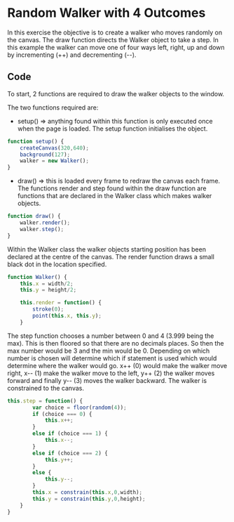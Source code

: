 # Random Walker with 4 Outcomes
In this exercise the objective is to create a walker who moves randomly on the canvas. The draw function directs the Walker object to take a step. In this example the walker can move one of four ways left, right, up and down by incrementing (++) and decrementing (--). 

## Code
To start, 2 functions are required to draw the walker objects to the window.

The two functions required are:
- setup() => anything found within this function is only executed once when the page is loaded. The setup function initialises the object.

```js
function setup() {
	createCanvas(320,640);
	background(127);
	walker = new Walker();
}
```
- draw() => this is loaded every frame to redraw the canvas each frame. The functions render and step found within the draw function are functions that are declared in the Walker class which makes walker objects.

```js
function draw() {
	walker.render();
	walker.step();
}
```

Within the Walker class the walker objects starting position has been declared at the centre of the canvas. The render function draws a small black dot in the location specified.

```js
function Walker() {
	this.x = width/2;
	this.y = height/2;

	this.render = function() {
		stroke(0);
		point(this.x, this.y);
	}

```
The step function chooses a number between 0 and 4 (3.999 being the max). This is then floored so that there are no decimals places. So then the max number would be 3 and the min would be 0. Depending on which number is chosen will determine which if statement is used which would determine where the walker would go. x++ (0) would make the walker move right, x-- (1) make the walker move to the left, y++ (2) the walker moves forward and finally y-- (3) moves the walker backward. The walker is constrained to the canvas.

```js
this.step = function() {				
		var choice = floor(random(4));		
		if (choice === 0) {					
			this.x++;
		}
		else if (choice === 1) {
			this.x--;
		}
		else if (choice === 2) {
			this.y++;
		}
		else {
			this.y--;
		}
		this.x = constrain(this.x,0,width);
		this.y = constrain(this.y,0,height);
	}
}
```
